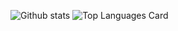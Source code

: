 ![Github stats](https://github-readme-stats.vercel.app/api?username=hanzopgp&theme=highcontrast&show_icons=true&count_private=true)
![Top Languages Card](https://github-readme-stats.vercel.app/api/top-langs/?username=hanzopgp&layout=compact)
